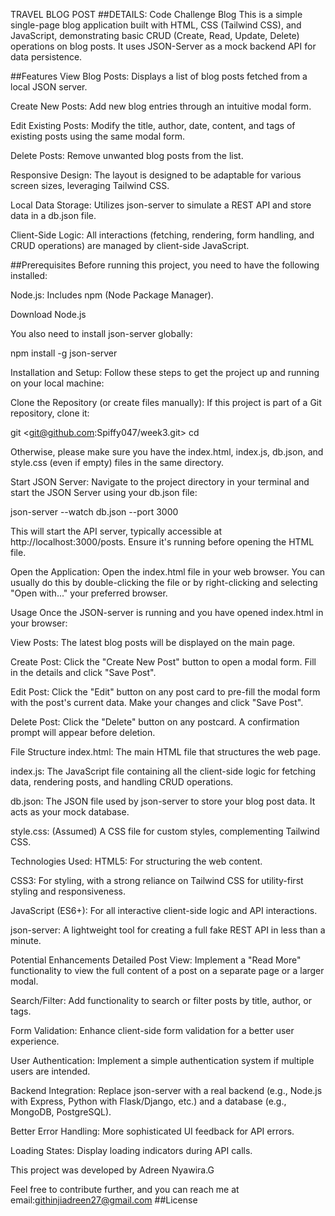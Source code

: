 TRAVEL BLOG POST
##DETAILS:
Code Challenge Blog This is a simple single-page blog application built with HTML, CSS (Tailwind CSS), and JavaScript, demonstrating basic CRUD (Create, Read, Update, Delete) operations on blog posts.
It uses JSON-Server as a mock backend API for data persistence.
 
##Features View Blog Posts: 
Displays a list of blog posts fetched from a local JSON server.

Create New Posts: Add new blog entries through an intuitive modal form.

Edit Existing Posts: Modify the title, author, date, content, and tags of existing posts using the same modal form.

Delete Posts: Remove unwanted blog posts from the list.

Responsive Design: The layout is designed to be adaptable for various screen sizes, leveraging Tailwind CSS.

Local Data Storage: Utilizes json-server to simulate a REST API and store data in a db.json file.

Client-Side Logic: All interactions (fetching, rendering, form handling, and CRUD operations) are managed by client-side JavaScript.

##Prerequisites Before running this project, you need to have the following installed:

Node.js: Includes npm (Node Package Manager).

Download Node.js

You also need to install json-server globally:

npm install -g json-server

Installation and Setup: Follow these steps to get the project up and running on your local machine:

Clone the Repository (or create files manually): If this project is part of a Git repository, clone it:

git <git@github.com:Spiffy047/week3.git> cd

Otherwise, please make sure you have the index.html, index.js, db.json, and style.css (even if empty) files in the same directory.

Start JSON Server: Navigate to the project directory in your terminal and start the JSON Server using your db.json file:

json-server --watch db.json --port 3000

This will start the API server, typically accessible at http://localhost:3000/posts. Ensure it's running before opening the HTML file.

Open the Application: Open the index.html file in your web browser. You can usually do this by double-clicking the file or by right-clicking and selecting "Open with..." your preferred browser.

Usage Once the JSON-server is running and you have opened index.html in your browser:

View Posts: The latest blog posts will be displayed on the main page.

Create Post: Click the "Create New Post" button to open a modal form. Fill in the details and click "Save Post".

Edit Post: Click the "Edit" button on any post card to pre-fill the modal form with the post's current data. Make your changes and click "Save Post".

Delete Post: Click the "Delete" button on any postcard. A confirmation prompt will appear before deletion.

File Structure index.html: The main HTML file that structures the web page.

index.js: The JavaScript file containing all the client-side logic for fetching data, rendering posts, and handling CRUD operations.

db.json: The JSON file used by json-server to store your blog post data. It acts as your mock database.

style.css: (Assumed) A CSS file for custom styles, complementing Tailwind CSS.

Technologies Used: HTML5: For structuring the web content.

CSS3: For styling, with a strong reliance on Tailwind CSS for utility-first styling and responsiveness.

JavaScript (ES6+): For all interactive client-side logic and API interactions.

json-server: A lightweight tool for creating a full fake REST API in less than a minute.

Potential Enhancements Detailed Post View: Implement a "Read More" functionality to view the full content of a post on a separate page or a larger modal.

Search/Filter: Add functionality to search or filter posts by title, author, or tags.

Form Validation: Enhance client-side form validation for a better user experience.

User Authentication: Implement a simple authentication system if multiple users are intended.

Backend Integration: Replace json-server with a real backend (e.g., Node.js with Express, Python with Flask/Django, etc.) and a database (e.g., MongoDB, PostgreSQL).

Better Error Handling: More sophisticated UI feedback for API errors.

Loading States: Display loading indicators during API calls.

This project was developed by Adreen Nyawira.G

Feel free to contribute further, and you can reach me at email:githinjiadreen27@gmail.com
##License
